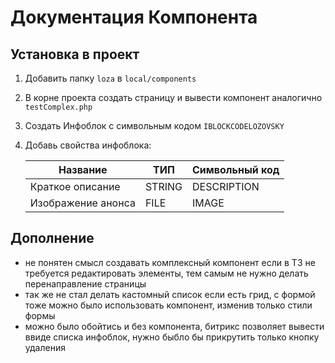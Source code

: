 # Документация Компонента


## Установка в проект

1. Добавить папку `loza` в `local/components`
2. В корне проекта создать страницу и вывести компонент аналогично `testComplex.php`
3. Создать Инфоблок с символьным кодом `IBLOCKCODELOZOVSKY`
4. Добавь свойства инфоблока:

   Название | ТИП    | Символьный код
   ------------ |--------| -------------
   Краткое описание | STRING | DESCRIPTION
   Изображение анонса  | FILE   | IMAGE

## Дополнение
* не понятен смысл создавать комплексный компонент если в ТЗ не требуется редактировать элементы, тем самым не нужно делать перенаправление страницы
* так же не стал делать кастомный список если есть грид, с формой тоже можно было использовать компонент, изменив только стили формы
* можно было обойтись и без компонента, битрикс позволяет вывести ввиде списка инфоблок, нужно быбло бы прикрутить только кнопку удаления